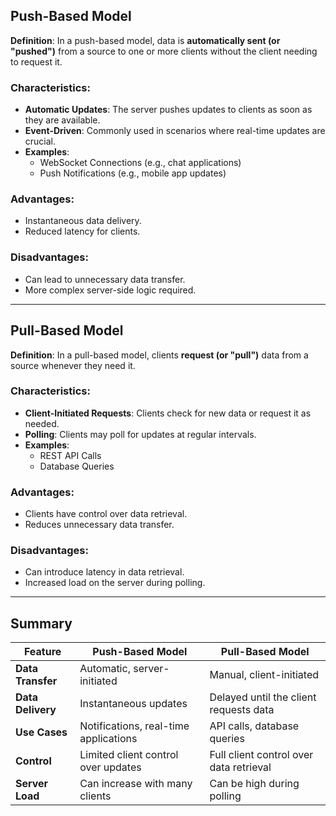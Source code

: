 ## Push-Based Model

**Definition**: In a push-based model, data is **automatically sent (or "pushed")** from a source to one or more clients without the client needing to request it.

### Characteristics:
- **Automatic Updates**: The server pushes updates to clients as soon as they are available.
- **Event-Driven**: Commonly used in scenarios where real-time updates are crucial.
- **Examples**:
  - WebSocket Connections (e.g., chat applications)
  - Push Notifications (e.g., mobile app updates)

### Advantages:
- Instantaneous data delivery.
- Reduced latency for clients.

### Disadvantages:
- Can lead to unnecessary data transfer.
- More complex server-side logic required.

---

## Pull-Based Model

**Definition**: In a pull-based model, clients **request (or "pull")** data from a source whenever they need it.

### Characteristics:
- **Client-Initiated Requests**: Clients check for new data or request it as needed.
- **Polling**: Clients may poll for updates at regular intervals.
- **Examples**:
  - REST API Calls
  - Database Queries

### Advantages:
- Clients have control over data retrieval.
- Reduces unnecessary data transfer.

### Disadvantages:
- Can introduce latency in data retrieval.
- Increased load on the server during polling.

---

## Summary 

| Feature                 | Push-Based Model                          | Pull-Based Model                           |
|-------------------------|------------------------------------------|-------------------------------------------|
| **Data Transfer**       | Automatic, server-initiated              | Manual, client-initiated                  |
| **Data Delivery**       | Instantaneous updates                     | Delayed until the client requests data    |
| **Use Cases**           | Notifications, real-time applications     | API calls, database queries                |
| **Control**             | Limited client control over updates      | Full client control over data retrieval    |
| **Server Load**         | Can increase with many clients           | Can be high during polling                 |
